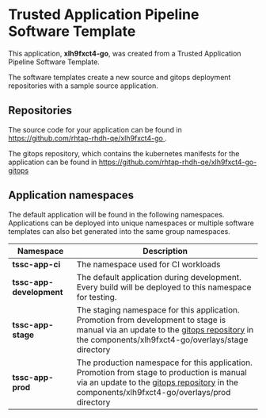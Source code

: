 # Trusted Application Pipeline Software Template

This application, **xlh9fxct4-go**, was created from a Trusted Application Pipeline Software Template.

The software templates create a new source and gitops deployment repositories with a sample source application. 

## Repositories

The source code for your application can be found in [https://github.com/rhtap-rhdh-qe/xlh9fxct4-go ](https://github.com/rhtap-rhdh-qe/xlh9fxct4-go ).
 
The gitops repository, which contains the kubernetes manifests for the application can be found in 
[https://github.com/rhtap-rhdh-qe/xlh9fxct4-go-gitops ](https://github.com/rhtap-rhdh-qe/xlh9fxct4-go-gitops ) 

## Application namespaces 

The default application will be found in the following namespaces. Applications can be deployed into unique namespaces or multiple software templates can also bet generated into the same group namespaces.  

|  Namespace   |  Description   |  
| -------- | -------- |
| **tssc-app-ci** | The namespace used for CI workloads |
| **tssc-app-development** | The default application during development. Every build will be deployed to this namespace for testing. |
| **tssc-app-stage** | The staging namespace for this application. Promotion from development to stage is manual via an update to the [gitops repository](https://github.com/rhtap-rhdh-qe/xlh9fxct4-go-gitops ) in the components/xlh9fxct4-go/overlays/stage directory |
| **tssc-app-prod** | The production namespace for this application. Promotion from stage to production is manual via an update to the [gitops repository](https://github.com/rhtap-rhdh-qe/xlh9fxct4-go-gitops ) in the components/xlh9fxct4-go/overlays/prod directory |